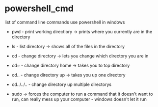 # powershell_cmd
list of command line commands
   use powershell in windows
  
  - pwd - print working directiory -> prints where you currently are in the directory
  - ls - list directory -> shows all of the files in the directory
  - cd - change directory -> lets you change which directory you are in
  - cd~ - change directory home -> takes you to top directory
  - cd.. - change directory up -> takes you up one directory
  - cd../../.. - change directory up multiple directorys

  - sudo -> forces the computer to run a command that it doesn't want to run, can really mess up your computer - windows doesn't let it run
